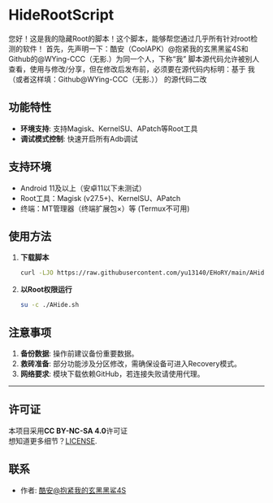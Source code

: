 # HideRootScript
您好！这是我的隐藏Root的脚本！这个脚本，能够帮您通过几乎所有针对root检测的软件！
首先，先声明一下：酷安（CoolAPK）@抱紧我的玄黑黑鲨4S和Github的@WYing-CCC（无影.）为同一个人，下称“我”
脚本源代码允许被别人查看，使用与修改/分享，但在修改后发布前，必须要在源代码内标明：基于 我（或者这样填：Github@WYing-CCC（无影.）） 的源代码二改
## 功能特性
- **环境支持**: 支持Magisk、KernelSU、APatch等Root工具
- **调试模式控制**: 快速开启所有Adb调试

## 支持环境
- Android 11及以上（安卓11以下未测试）
- Root工具：Magisk (v27.5+)、KernelSU、APatch
- 终端：MT管理器（终端扩展包×）等 (Termux不可用)
## 使用方法
1. **下载脚本**  
   ```bash
   curl -LJO https://raw.githubusercontent.com/yu13140/EHoRY/main/AHide.sh
   ```
3. **以Root权限运行**  
   ```bash
   su -c ./AHide.sh
   ```

## 注意事项
1. **备份数据**: 操作前建议备份重要数据。
2. **救砖准备**: 部分功能涉及分区修改，需确保设备可进入Recovery模式。
3. **网络要求**: 模块下载依赖GitHub，若连接失败请使用代理。

---

## 许可证
本项目采用**CC BY-NC-SA 4.0**许可证  
想知道更多细节？[LICENSE](https://github.com/yu13140/EHoRY/blob/main/LICENSE).

## 联系
- 作者: [酷安@抱紧我的玄黑黑鲨4S](http://www.coolapk.com/u/30424290)

